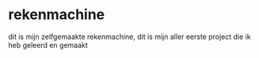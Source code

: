 # rekenmachine
dit is mijn zelfgemaakte rekenmachine, dit is mijn aller eerste project die ik heb geleerd en gemaakt 
